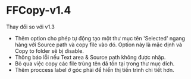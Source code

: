 # FFCopy-v1.4
Thay đổi so với v1.3
- Thêm option cho phép tự động tạo một thư mục tên 'Selected' ngang hàng với Source path và copy file vào đó. Option này là mặc định và Copy to folder sẽ bị disable.
- Thông báo lỗi nếu Text area & Source path không được nhập.
- Bỏ qua việc copy các file trùng tên đã tồn tại trong thư mục đích.
- Thêm proccess label ở góc phải để hiển thị tiến trình chi tiết hơn.
